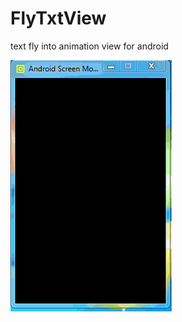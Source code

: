 FlyTxtView
==========

text fly into animation view for android

![image](https://github.com/AndroidBase/FlyTxtView/blob/master/FlyText.gif)
